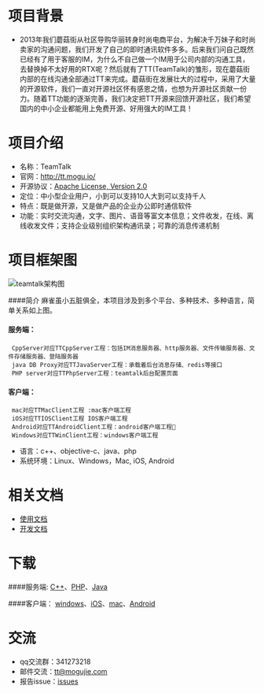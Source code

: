 # 项目背景
* 2013年我们蘑菇街从社区导购华丽转身时尚电商平台，为解决千万妹子和时尚卖家的沟通问题，我们开发了自己的即时通讯软件多多。后来我们问自己既然已经有了用于客服的IM，为什么不自己做一个IM用于公司内部的沟通工具，去替换掉不太好用的RTX呢？然后就有了TT(TeamTalk)的雏形，现在蘑菇街内部的在线沟通全部通过TT来完成。蘑菇街在发展壮大的过程中，采用了大量的开源软件，我们一直对开源社区怀有感恩之情，也想为开源社区贡献一份力。随着TT功能的逐渐完善，我们决定把TT开源来回馈开源社区，我们希望国内的中小企业都能用上免费开源、好用强大的IM工具！

# 项目介绍
* 名称：TeamTalk
* 官网：http://tt.mogu.io/
* 开源协议：[Apache License, Version 2.0](http://www.apache.org/licenses/LICENSE-2.0.html)
* 定位：中小型企业用户，小到可以支持10人大到可以支持千人
* 特点：既是做开源，又是做产品的企业办公即时通信软件
* 功能：实时交流沟通，文字、图片、语音等富文本信息；文件收发，在线、离线收发文件；支持企业级别组织架构通讯录；可靠的消息传递机制	

# 项目框架图
![teamtalk架构图](http://s6.mogucdn.com/b7/pic/140921/7n6ih_ieygmzjsmiywezjwmmytambqhayde_514x551.jpg)

####简介
     麻雀虽小五脏俱全，本项目涉及到多个平台、多种技术、多种语言，简单关系如上图。

#### 服务端：
     CppServer对应TTCppServer工程：包括IM消息服务器、http服务器、文件传输服务器、文件存储服务器、登陆服务器
     java DB Proxy对应TTJavaServer工程：承载着后台消息存储、redis等接口
     PHP server对应TTPhpServer工程：teamtalk后台配置页面

#### 客户端：
     mac对应TTMacClient工程 :mac客户端工程
     iOS对应TTIOSClient工程 IOS客户端工程
     Android对应TTAndroidClient工程：android客户端工程
     Windows对应TTWinClient工程：windows客户端工程

* 语言：c++、objective-c、java、php
* 系统环境：Linux、Windows，Mac, iOS, Android

# 相关文档
* [使用文档](https://github.com/mogutt/README/wiki/%E4%BD%BF%E7%94%A8%E6%96%87%E6%A1%A3)
* [开发文档](https://github.com/mogutt/README/wiki/%E5%BC%80%E5%8F%91%E6%96%87%E6%A1%A3)

# 下载
####服务端:
[C++](https://github.com/mogutt/TTCppServer)、[PHP](https://github.com/mogutt/TTPhpServer)、[Java](https://github.com/mogutt/TTJavaServer)

####客户端：
[windows](https://github.com/mogutt/TTWinClient)、[iOS](https://github.com/mogutt/TTiOSClient)、[mac](https://github.com/mogutt/TTMacClient)、[Android](https://github.com/mogutt/TTAndroidClient)

# 交流
* qq交流群：341273218
* 邮件交流：tt@mogujie.com
* 报告issue：[issues](https://github.com/mgjkuaidao/test/issues)
